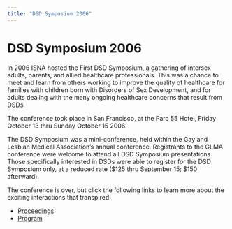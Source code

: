 ```yaml
---
title: "DSD Symposium 2006"
---
```


# DSD Symposium 2006

<p>In 2006 <span class="caps">ISNA</span> hosted the First <span class="caps">DSD</span> Symposium, a gathering of intersex adults, parents, and allied healthcare professionals. This was a chance to meet and learn from others working to improve the quality of healthcare for families with children born with Disorders of Sex Development, and for adults dealing with the many ongoing healthcare concerns that result from <span class="caps">DSD</span>s.  </p>

<p>The conference took place in San Francisco, at the Parc 55 Hotel, Friday October 13 thru Sunday October 15 2006.  </p>

<p>The <span class="caps">DSD</span> Symposium was a mini-conference, held within the Gay and Lesbian Medical Association&#8217;s annual conference. Registrants to the <span class="caps">GLMA</span> conference were welcome to attend all <span class="caps">DSD</span> Symposium presentations. Those specifically interested in <span class="caps">DSD</span>s were able to register for the <span class="caps">DSD</span> Symposium only, at a reduced rate ($125 thru September 15; $150 afterward).  </p>

<p>The conference is over, but click the following links to learn more about the exciting interactions that transpired:  </p>

<ul>
	<li><a href="/files/DSD%5C_Symposium%5C_Proceedings.pdf">Proceedings</a></li>
	<li><a href="/files/DSD%5C_Symposium%5C_Program.pdf">Program</a></li>
</ul>